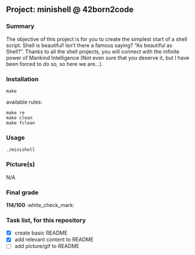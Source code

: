 ## Project: minishell @ 42born2code

### Summary
The objective of this project is for you to create the simplest start of a shell script.
Shell is beautiful! Isn’t there a famous saying? “As beautiful as Shell?”.
Thanks to all the shell projects, you will connect with the infinite power of Mankind Intelligence
(Not even sure that you deserve it, but I have been forced to do so, so here we are...).

### Installation
```
make
```

available rules:
```
make re
make clean
make fclean
```

### Usage
`./minishell`

### Picture(s)
N/A

### Final grade
**114/100** :white\_check\_mark:

### Task list, for this repository
- [x] create basic README
- [x] add relevant content to README
- [ ] add picture/gif to README
